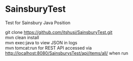 # SainsburyTest
Test for Sainsbury Java Position <br>

git clone https://github.com/itshusi/SainsburyTest.git <br>
mvn clean install <br>
mvn exec:java to view JSON in logs <br>
mvn tomcat:run for REST API accessed via <a href=http://localhost:8080/SainsburysTest/api/items/all/>http://localhost:8080/SainsburysTest/api/items/all/</a> when run